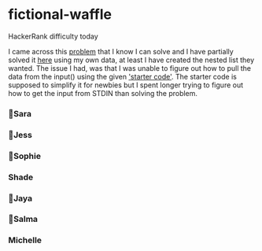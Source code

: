 # fictional-waffle

HackerRank difficulty today

I came across this [problem](/problem.txt) that I know I can solve and I have partially solved it [here](/problem_solve.py) using my own data, at least I have created the nested list they wanted.
The issue I had, was that I was unable to figure out how to pull the data from the input() using the given ['starter code'](/problem.py). The starter code is supposed to simplify it for newbies but I spent longer trying to figure out how to get the input from STDIN than solving the problem.

### 👋Sara
### 👋Jess
### 👋Sophie
### Shade
### 👋Jaya
### 👋Salma
### Michelle

